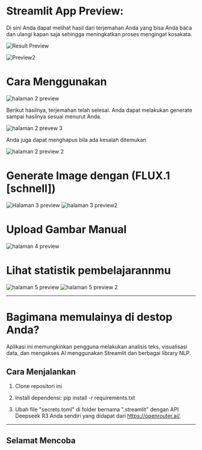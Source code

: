 


# Streamlit App Preview:

Di sini Anda dapat melihat hasil dari terjemahan Anda yang bisa Anda baca dan ulangi kapan saja sehingga meningkatkan proses mengingat kosakata.

![Result Preview](https://github.com/user-attachments/assets/b37385eb-968d-4db0-91b3-33f335d1785b)

![Preview2](https://github.com/user-attachments/assets/64528a01-789a-49aa-99c6-ab905509c3ae)

# Cara Menggunakan

![halaman 2 preview](https://github.com/user-attachments/assets/1a77b791-ac5b-4574-8c89-3b481db0bb6c)

Berikut hasilnya, terjemahan telah selesai. Anda dapat melakukan generate sampai hasilnya sesuai menurut Anda.

![halaman 2 prevew 3](https://github.com/user-attachments/assets/b3cedee5-9915-4d98-8fc0-d89ac185d41c)



Anda juga dapat menghapus bila ada kesalah ditemukan

![halaman 2 preview 2](https://github.com/user-attachments/assets/d911be0b-745a-4854-a44b-1dbe774ee8db)

# Generate Image dengan (FLUX.1 [schnell]) 

![Halaman 3 preview](https://github.com/user-attachments/assets/0e61c307-2a42-4587-b371-a85a986fd1a3)
![halaman 3 preview2](https://github.com/user-attachments/assets/808277da-aa71-4b7f-92da-27d3253fc320)

# Upload Gambar Manual

![halaman 4 preview](https://github.com/user-attachments/assets/1008e52a-13ab-4474-b5d9-969f035341ed)

# Lihat statistik pembelajarannmu
![halaman 5 preview](https://github.com/user-attachments/assets/0ac486be-b822-439e-b512-1459941be00d)
![halaman 5 preview 2](https://github.com/user-attachments/assets/0c63594c-aa33-4ecf-a093-83bbbda519b3)

---

# Bagimana memulainya di destop Anda?
Aplikasi ini memungkinkan pengguna melakukan analisis teks, visualisasi data, dan mengakses AI menggunakan Streamlit dan berbagai library NLP.


## Cara Menjalankan

1. Clone repositori ini
2. Install dependensi: pip install -r requirements.txt

3. Ubah file "secrets.toml" di folder bernama ".streamlit" dengan API Deepseek R3 Anda sendiri yang didapat dari https://openrouter.ai/.

---

## Selamat Mencoba



